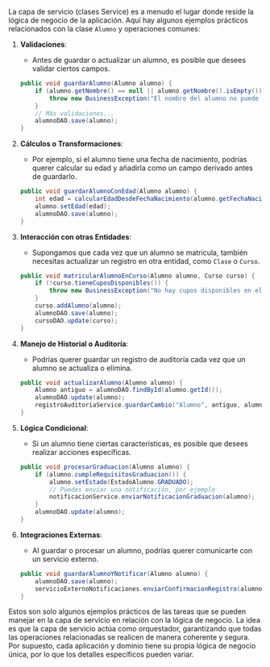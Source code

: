 La capa de servicio (clases Service) es a menudo el lugar donde reside la lógica de negocio de la aplicación. Aquí hay algunos ejemplos prácticos relacionados con la clase `Alumno` y operaciones comunes:

1. **Validaciones**:
   
   * Antes de guardar o actualizar un alumno, es posible que desees validar ciertos campos.
   ````java
   public void guardarAlumno(Alumno alumno) {
       if (alumno.getNombre() == null || alumno.getNombre().isEmpty()) {
           throw new BusinessException("El nombre del alumno no puede estar vacío.");
       }
       // Más validaciones...
       alumnoDAO.save(alumno);
   }
   ````

1. **Cálculos o Transformaciones**:
   
   * Por ejemplo, si el alumno tiene una fecha de nacimiento, podrías querer calcular su edad y añadirla como un campo derivado antes de guardarlo.
   ````java
   public void guardarAlumnoConEdad(Alumno alumno) {
       int edad = calcularEdadDesdeFechaNacimiento(alumno.getFechaNacimiento());
       alumno.setEdad(edad);
       alumnoDAO.save(alumno);
   }
   ````

1. **Interacción con otras Entidades**:
   
   * Supongamos que cada vez que un alumno se matricula, también necesitas actualizar un registro en otra entidad, como `Clase` o `Curso`.
   ````java
   public void matricularAlumnoEnCurso(Alumno alumno, Curso curso) {
       if (!curso.tieneCuposDisponibles()) {
           throw new BusinessException("No hay cupos disponibles en el curso.");
       }
       curso.addAlumno(alumno);
       alumnoDAO.save(alumno);
       cursoDAO.update(curso);
   }
   ````

1. **Manejo de Historial o Auditoría**:
   
   * Podrías querer guardar un registro de auditoría cada vez que un alumno se actualiza o elimina.
   ````java
   public void actualizarAlumno(Alumno alumno) {
       Alumno antiguo = alumnoDAO.findById(alumno.getId());
       alumnoDAO.update(alumno);
       registroAuditoriaService.guardarCambio("Alumno", antiguo, alumno);
   }
   ````

1. **Lógica Condicional**:
   
   * Si un alumno tiene ciertas características, es posible que desees realizar acciones específicas.
   ````java
   public void procesarGraduacion(Alumno alumno) {
       if (alumno.cumpleRequisitosGraduacion()) {
           alumno.setEstado(EstadoAlumno.GRADUADO);
           // Puedes enviar una notificación, por ejemplo
           notificacionService.enviarNotificacionGraduacion(alumno);
       }
       alumnoDAO.update(alumno);
   }
   ````

1. **Integraciones Externas**:
   
   * Al guardar o procesar un alumno, podrías querer comunicarte con un servicio externo.
   ````java
   public void guardarAlumnoYNotificar(Alumno alumno) {
       alumnoDAO.save(alumno);
       servicioExternoNotificaciones.enviarConfirmacionRegistro(alumno.getEmail());
   }
   ````

Estos son solo algunos ejemplos prácticos de las tareas que se pueden manejar en la capa de servicio en relación con la lógica de negocio. La idea es que la capa de servicio actúa como orquestador, garantizando que todas las operaciones relacionadas se realicen de manera coherente y segura. Por supuesto, cada aplicación y dominio tiene su propia lógica de negocio única, por lo que los detalles específicos pueden variar.
